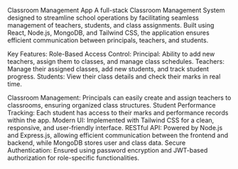 Classroom Management App
A full-stack Classroom Management System designed to streamline school operations by facilitating seamless management of teachers, students, and class assignments. Built using React, Node.js, MongoDB, and Tailwind CSS, the application ensures efficient communication between principals, teachers, and students.

Key Features:
Role-Based Access Control:
Principal: Ability to add new teachers, assign them to classes, and manage class schedules.
Teachers: Manage their assigned classes, add new students, and track student progress.
Students: View their class details and check their marks in real time.

Classroom Management: Principals can easily create and assign teachers to classrooms, ensuring organized class structures.
Student Performance Tracking: Each student has access to their marks and performance records within the app.
Modern UI: Implemented with Tailwind CSS for a clean, responsive, and user-friendly interface.
RESTful API: Powered by Node.js and Express.js, allowing efficient communication between the frontend and backend, while MongoDB stores user and class data.
Secure Authentication: Ensured using password encryption and JWT-based authorization for role-specific functionalities.
